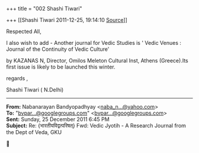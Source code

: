 +++
title = "002 Shashi Tiwari"

+++
[[Shashi Tiwari	2011-12-25, 19:14:10 [Source](https://groups.google.com/g/bvparishat/c/PtXBk9n3yzQ)]]



Respected All,

I also wish to add - Another journal for Vedic Studies is ' Vedic Venues : Journal of the Continuity of Vedic Culture'

by KAZANAS N, Director, Omilos Meleton Cultural Inst, Athens (Greece).Its first issue is likely to be launched this winter.  

regards ,  

Shashi Tiwari ( N.Delhi)  
  


  

------------------------------------------------------------------------

**From:** Nabanarayan Bandyopadhyay \<[naba_n...@yahoo.com]()\>  
**To:** "[bvpar...@googlegroups.com]()" \<[bvpar...@googlegroups.com]()\>  
**Sent:** Sunday, 25 December 2011 6:45 PM  
**Subject:** Re: {भारतीयविद्वत्परिषत्} Fwd: Vedic Jyotih - A Research Journal from the Dept of Veda, GKU  



